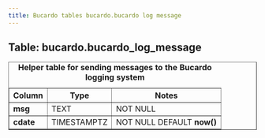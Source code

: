 ```yaml
---
title: Bucardo tables bucardo.bucardo log message
---
```



<h2>
Table: bucardo.bucardo_log_message

</h2>
<table border="1" cellpadding="3">
<caption>
<b>Helper table for sending messages to the Bucardo logging system</b>

</caption>
<tr>
<th>
Column

</th>
<th>
Type

</th>
<th>
Notes

</th>
</tr>
<tr>
<td>
<b>msg</b>

</td>
<td>
TEXT

</td>
<td>
NOT NULL

</td>
</tr>
<tr>
<td>
<b>cdate</b>

</td>
<td>
TIMESTAMPTZ

</td>
<td>
NOT NULL DEFAULT <b>now()</b>

</td>
</tr>
</table>

